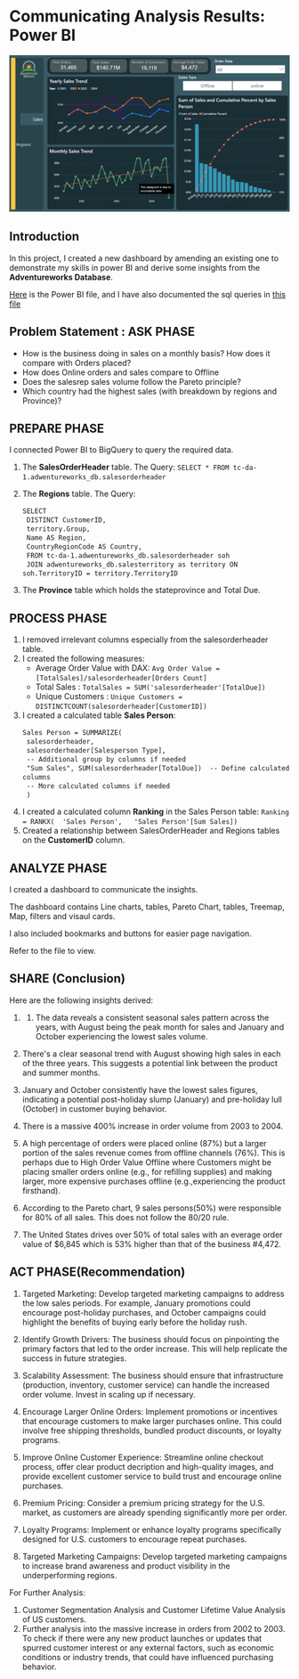 # Communicating Analysis Results: Power BI
![](cover.PNG)
## Introduction
In this project, I created a new dashboard by amending an existing one to demonstrate my skills in power BI and derive some insights from the **Adventureworks Database**.

[Here](PowerBI_Project.pbix) is the Power BI file, and I have also documented the sql queries in [this file](Queries.sql)
## Problem Statement : ASK PHASE
- How is the business doing in sales on a monthly basis? How does it compare with Orders placed?
- How does Online orders and sales compare to Offline
- Does the salesrep sales volume follow the Pareto principle?
- Which country had the highest sales (with breakdown by regions and Province)?

## PREPARE PHASE
I connected Power BI to BigQuery to query the required data.
1. The **SalesOrderHeader** table. The Query: `SELECT * FROM tc-da-1.adwentureworks_db.salesorderheader `
2. The **Regions** table.
   The Query:
   ```
   SELECT 
    DISTINCT CustomerID,
    territory.Group,
    Name AS Region,
    CountryRegionCode AS Country,
    FROM tc-da-1.adwentureworks_db.salesorderheader soh
    JOIN adwentureworks_db.salesterritory as territory ON soh.TerritoryID = territory.TerritoryID 
    ```
   
3. The **Province** table which holds the stateprovince and Total Due.

## PROCESS PHASE
1. I removed irrelevant columns especially from the salesorderheader table.
2. I created the following measures:
   - Average Order Value with DAX: `Avg Order Value = [TotalSales]/salesorderheader[Orders Count]`
   - Total Sales : `TotalSales = SUM('salesorderheader'[TotalDue])`
   - Unique Customers : `Unique Customers = DISTINCTCOUNT(salesorderheader[CustomerID])`
3. I created a calculated table **Sales Person**:
   ```
   Sales Person = SUMMARIZE(
    salesorderheader,
    salesorderheader[Salesperson Type],
    -- Additional group by columns if needed
    "Sum Sales", SUM(salesorderheader[TotalDue])  -- Define calculated columns
    -- More calculated columns if needed
    )
   ```
4. I created a calculated column **Ranking** in the Sales Person table: `Ranking = RANKX(  'Sales Person',   'Sales Person'[Sum Sales])`
5. Created a relationship between SalesOrderHeader and Regions tables on the **CustomerID** column.

## ANALYZE PHASE
I created a dashboard to communicate the insights. 

The dashboard contains Line charts, tables, Pareto Chart, tables, Treemap, Map, filters and visaul cards.

I also included bookmarks and buttons for easier page navigation.

Refer to the file to view.

## SHARE (Conclusion)
Here are the following insights derived:
1. 1. The data reveals a consistent seasonal sales pattern across the years, with August being the peak month for sales and January and October experiencing the lowest sales volume.

2. There's a clear seasonal trend with August showing high sales in each of the three years. This suggests a potential link between the product and summer months.

3. January and October consistently have the lowest sales figures, indicating a potential post-holiday slump (January) and pre-holiday lull (October) in customer buying behavior.
4. There is a massive 400% increase in order volume from 2003 to 2004.
   
5.  A high percentage of orders were placed online (87%) but a larger portion of the sales revenue comes from offline channels (76%). 
   This is perhaps due to High Order Value Offline where Customers might be placing smaller orders online (e.g., for refilling supplies) and making larger, more expensive purchases offline (e.g.,experiencing the product firsthand).
6. According to the Pareto chart, 9 sales persons(50%) were responsible for 80% of all sales. This does not follow the 80/20 rule.
7. The United States drives over 50% of total sales with an everage order value of $6,845 which is 53% higher than that of the business #4,472.


## ACT PHASE(Recommendation)
1. Targeted Marketing: Develop targeted marketing campaigns to address the low sales periods. 
      For example, January promotions could encourage post-holiday purchases, and October campaigns could highlight the benefits of buying early before the holiday rush.

2. Identify Growth Drivers: The business should focus on pinpointing the primary factors that led to the order increase. This will help replicate the success in future strategies.

3. Scalability Assessment: The business should ensure that infrastructure (production, inventory, customer service) can handle the increased order volume. Invest in scaling up if necessary.

4. Encourage Larger Online Orders: Implement promotions or incentives that encourage customers to make larger purchases online. 
    This could involve free shipping thresholds, bundled product discounts, or loyalty programs.

5. Improve Online Customer Experience: Streamline online checkout process, offer clear product decription and high-quality images, and provide excellent customer service to build trust and encourage online purchases.
6. Premium Pricing: Consider a premium pricing strategy for the U.S. market, as customers are already spending significantly more per order.
7. Loyalty Programs: Implement or enhance loyalty programs specifically designed for U.S. customers to encourage repeat purchases.

8. Targeted Marketing Campaigns: Develop targeted marketing campaigns to increase brand awareness and product visibility in the underperforming regions.

For Further Analysis:
1. Customer Segmentation Analysis and Customer Lifetime Value Analysis of US customers.
2. Further analysis into the massive increase in orders from 2002 to 2003. To check if there were any new product launches or updates that spurred customer interest or any external factors, such as economic conditions or industry trends, that could have influenced purchasing behavior.

